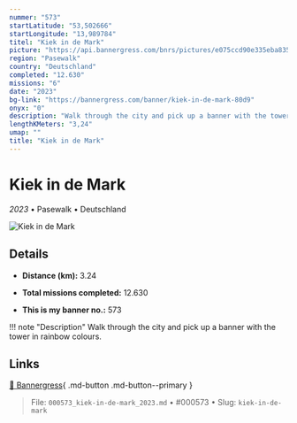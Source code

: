 ```yaml
---
nummer: "573"
startLatitude: "53,502666"
startLongitude: "13,989784"
titel: "Kiek in de Mark"
picture: "https://api.bannergress.com/bnrs/pictures/e075ccd90e335eba835d0a349672f3d1"
region: "Pasewalk"
country: "Deutschland"
completed: "12.630"
missions: "6"
date: "2023"
bg-link: "https://bannergress.com/banner/kiek-in-de-mark-80d9"
onyx: "0"
description: "Walk through the city and pick up a banner with the tower in rainbow colours."
lengthKMeters: "3,24"
umap: ""
title: "Kiek in de Mark"
---
```

# Kiek in de Mark

*2023* • Pasewalk • Deutschland

![Kiek in de Mark](https://api.bannergress.com/bnrs/pictures/e075ccd90e335eba835d0a349672f3d1)

## Details
- **Distance (km):** 3.24

- **Total missions completed:** 12.630
- **This is my banner no.:** 573


!!! note "Description"
    Walk through the city and pick up a banner with the tower in rainbow colours.



## Links
[🔗 Bannergress](https://bannergress.com/banner/kiek-in-de-mark-80d9){ .md-button .md-button--primary }



> File: `000573_kiek-in-de-mark_2023.md` • #000573 • Slug: `kiek-in-de-mark`
